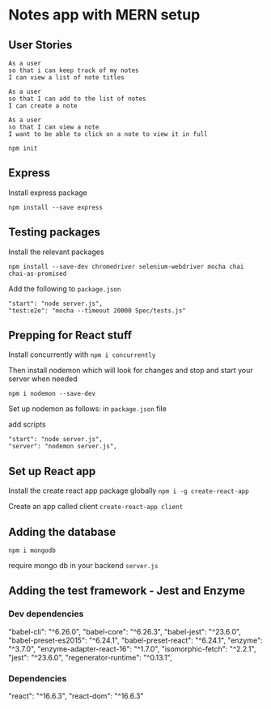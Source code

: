 # Notes app with MERN setup

## User Stories
```
As a user
so that i can keep track of my notes
I can view a list of note titles

As a user
so that I can add to the list of notes
I can create a note

As a user
so that I can view a note
I want to be able to click on a note to view it in full
```

`npm init`

## Express
Install express package
```
npm install --save express
```
## Testing packages
Install the relevant packages
```
npm install --save-dev chromedriver selenium-webdriver mocha chai chai-as-promised
```

Add the following to `package.json`

```
"start": "node server.js",
"test:e2e": "mocha --timeout 20000 Spec/tests.js"
```

## Prepping for React stuff

Install concurrently with `npm i concurrently`

Then install nodemon which will look for changes and stop and start your server when needed

  `npm i nodemon --save-dev`

Set up nodemon as follows:
  in `package.json` file

  add scripts

  ```
"start": "node server.js",
"server": "nodemon server.js",
```

## Set up React app

Install the create react app package globally
`npm i -g create-react-app`


Create an app called client
`create-react-app client`

<!-- in client folder, open `package.json`

after scripts add so you don't need to reference the full path
`"proxy":"http://localhost:5001"` -->

## Adding the database

`npm i mongodb`

require mongo db in your backend `server.js`

## Adding the test framework - Jest and Enzyme

### Dev dependencies

"babel-cli": "^6.26.0",
"babel-core": "^6.26.3",
"babel-jest": "^23.6.0",
"babel-preset-es2015": "^6.24.1",
"babel-preset-react": "^6.24.1",
"enzyme": "^3.7.0",
"enzyme-adapter-react-16": "^1.7.0",
"isomorphic-fetch": "^2.2.1",
"jest": "^23.6.0",
"regenerator-runtime": "^0.13.1",

### Dependencies

"react": "^16.6.3",
"react-dom": "^16.6.3"
